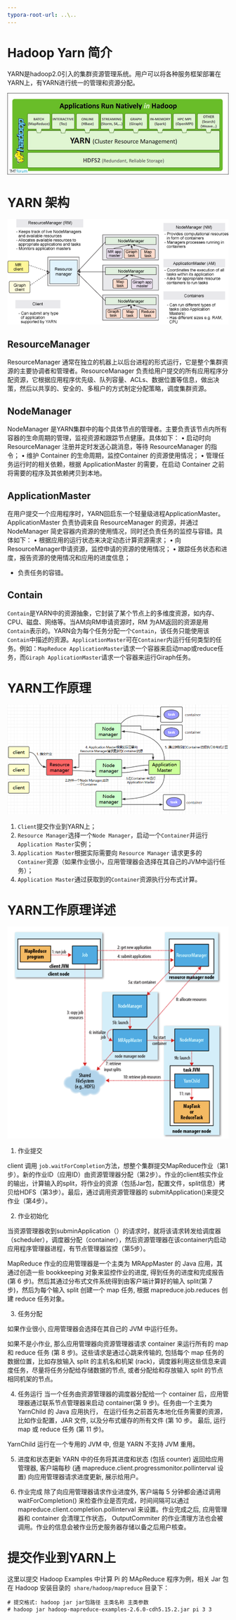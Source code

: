 ```yaml
---
typora-root-url: ..\..
---
```


# Hadoop Yarn 简介

YARN是hadoop2.0引入的集群资源管理系统。用户可以将各种服务框架部署在YARN上，有YARN进行统一的管理和资源分配。

![](/picture/yarn-base.png)

# YARN 架构

![](/picture/Figure3Architecture-of-YARN.png)

##  ResourceManager

ResourceManager 通常在独立的机器上以后台进程的形式运行，它是整个集群资源的主要协调者和管理者。ResourceManager 负责给用户提交的所有应用程序分配资源，它根据应用程序优先级、队列容量、ACLs、数据位置等信息，做出决策，然后以共享的、安全的、多租户的方式制定分配策略，调度集群资源。

## NodeManager

NodeManager 是YARN集群中的每个具体节点的管理者。主要负责该节点内所有容器的生命周期的管理，监视资源和跟踪节点健康。具体如下：
• 启动时向 ResourceManager 注册并定时发送心跳消息，等待 ResourceManager 的指令；
• 维护 Container 的生命周期，监控Container 的资源使用情况；
• 管理任务运行时的相关依赖，根据 ApplicationMaster 的需要，在启动 Container 之前将需要的程序及其依赖拷贝到本地。

## ApplicationMaster

在用户提交一个应用程序时，YARN回启东一个轻量级进程ApplicationMaster。ApplicationMaster 负责协调来自 ResourceManager 的资源，并通过 NodeManager 简史容器内资源的使用情况，同时还负责任务的监控与容错。具体如下：
• 根据应用的运行状态来决定动态计算资源需求；
• 向ResourceManager申请资源，监控申请的资源的使用情况；
• 跟踪任务状态和进度，报告资源的使用情况和应用的进度信息；
* 负责任务的容错。

## Contain

`Contain`是YARN中的资源抽象，它封装了某个节点上的多维度资源，如内存、CPU、磁盘、网络等。当AM向RM申请资源时，RM 为AM返回的资源是用`Contain`表示的。YARN会为每个任务分配一个`Contain`，该任务只能使用该`Contain`中描述的资源。`ApplicationMaster`可在`Container`内运行任何类型的任务。例如：`MapReduce ApplicationMaster`请求一个容器来启动map或reduce任务，而`Giraph ApplicationMaster`请求一个容器来运行Giraph任务。

# YARN工作原理

![](/picture/yarn工作原理简图.png)

1. `Client`提交作业到YARN上；
2. `Resource Manager`选择一个`Node Manager`，启动一个`Container`并运行`Application Master`实例；
3. `Application Master`根据实际需要向 `Resource Manager` 请求更多的`Container`资源（如果作业很小，应用管理器会选择在其自己的JVM中运行任务）；
4. `Application Master`通过获取到的`Container`资源执行分布式计算。

# YARN工作原理详述

![](/picture/yarn工作原理.png)

1. 作业提交

client 调用 `job.waitForCompletion`方法，想整个集群提交MapReduce作业（第1步）。新的作业ID（应用ID）由资源管理器分配（第2步）。作业的client核实作业的输出，计算输入的split，将作业的资源（包括Jar包，配置文件，split信息）拷贝给HDFS（第3步）。最后，通过调用资源管理器的 submitApplication()来提交作业（第4步）。

2. 作业初始化


当资源管理器收到subminApplication（）的请求时，就将该请求转发给调度器（scheduler），调度器分配（container），然后资源管理器在该container内启动应用程序管理器进程，有节点管理器监控（第5步）。

MapReduce 作业的应用管理器是一个主类为 MRAppMaster 的 Java 应用，其通过创造一些 bookkeeping 对象来监控作业的进度, 得到任务的进度和完成报告 (第 6 步)。然后其通过分布式文件系统得到由客户端计算好的输入 split(第 7 步)，然后为每个输入 split 创建一个 map 任务, 根据 mapreduce.job.reduces 创建 reduce 任务对象。

3. 任务分配

如果作业很小, 应用管理器会选择在其自己的 JVM 中运行任务。

如果不是小作业, 那么应用管理器向资源管理器请求 container 来运行所有的 map 和 reduce 任务 (第 8 步)。这些请求是通过心跳来传输的, 包括每个 map 任务的数据位置，比如存放输入 split 的主机名和机架 (rack)，调度器利用这些信息来调度任务，尽量将任务分配给存储数据的节点, 或者分配给和存放输入 split 的节点相同机架的节点。

4. 任务运行
当一个任务由资源管理器的调度器分配给一个 container 后，应用管理器通过联系节点管理器来启动 container(第 9 步)。任务由一个主类为 YarnChild 的 Java 应用执行， 在运行任务之前首先本地化任务需要的资源，比如作业配置，JAR 文件, 以及分布式缓存的所有文件 (第 10 步。 最后, 运行 map 或 reduce 任务 (第 11 步)。

YarnChild 运行在一个专用的 JVM 中, 但是 YARN 不支持 JVM 重用。

5. 进度和状态更新
YARN 中的任务将其进度和状态 (包括 counter) 返回给应用管理器, 客户端每秒 (通 mapreduce.client.progressmonitor.pollinterval 设置) 向应用管理器请求进度更新, 展示给用户。

6. 作业完成
除了向应用管理器请求作业进度外, 客户端每 5 分钟都会通过调用 waitForCompletion() 来检查作业是否完成，时间间隔可以通过 mapreduce.client.completion.pollinterval 来设置。作业完成之后, 应用管理器和 container 会清理工作状态， OutputCommiter 的作业清理方法也会被调用。作业的信息会被作业历史服务器存储以备之后用户核查。

# 提交作业到YARN上

这里以提交 Hadoop Examples 中计算 Pi 的 MApReduce 程序为例，相关 Jar 包在 Hadoop 安装目录的` share/hadoop/mapreduce` 目录下：

```
# 提交格式: hadoop jar jar包路径 主类名称 主类参数
# hadoop jar hadoop-mapreduce-examples-2.6.0-cdh5.15.2.jar pi 3 3
```